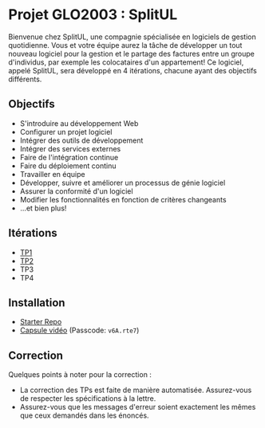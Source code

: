 # Projet GLO2003 : SplitUL

Bienvenue chez SplitUL, une compagnie spécialisée en logiciels de gestion quotidienne. 
Vous et votre équipe aurez la tâche de développer un tout nouveau logiciel 
pour la gestion et le partage des factures entre un groupe d'individus, 
par exemple les colocataires d'un appartement! Ce logiciel, appelé SplitUL, 
sera développé en 4 itérations, chacune ayant des objectifs différents.

## Objectifs

- S'introduire au développement Web
- Configurer un projet logiciel
- Intégrer des outils de développement
- Intégrer des services externes
- Faire de l'intégration continue
- Faire du déploiement continu
- Travailler en équipe
- Développer, suivre et améliorer un processus de génie logiciel
- Assurer la conformité d'un logiciel
- Modifier les fonctionnalités en fonction de critères changeants
- ...et bien plus!

## Itérations

- [TP1](https://github.com/glo2003/H25/tree/master/%C3%A9nonc%C3%A9s/TP1)
- [TP2](https://github.com/glo2003/H25-enonces/tree/master/%C3%A9nonc%C3%A9s/TP2)
- TP3
- TP4

## Installation

- [Starter Repo](https://github.com/glo2003/H25-SplitUL)
- [Capsule vidéo](https://ulaval.zoom.us/rec/share/Ho1CQCqtTJ4Y71qCHvcPMcS6UF7-R1JMz5Satvve2-TrmOnLgIEUQTO88XC3XzUu.yyaUjac4JqxIQnLr) (Passcode: `v6A.rte7`)

## Correction

Quelques points à noter pour la correction :

- La correction des TPs est faite de manière automatisée. Assurez-vous de respecter les spécifications à la lettre.
- Assurez-vous que les messages d'erreur soient exactement les mêmes que ceux demandés dans les énoncés.

